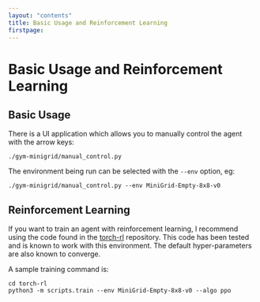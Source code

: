 ```yaml
---
layout: "contents"
title: Basic Usage and Reinforcement Learning
firstpage:
---
```


# Basic Usage and Reinforcement Learning

## Basic Usage

There is a UI application which allows you to manually control the agent with the arrow keys:
```
./gym-minigrid/manual_control.py
```

The environment being run can be selected with the `--env` option, eg:
```
./gym-minigrid/manual_control.py --env MiniGrid-Empty-8x8-v0
```


## Reinforcement Learning

If you want to train an agent with reinforcement learning, I recommend using the code found in the [torch-rl](https://github.com/lcswillems/torch-rl) repository. 
This code has been tested and is known to work with this environment. The default hyper-parameters are also known to converge.

A sample training command is:

``` {code-block} python
cd torch-rl
python3 -m scripts.train --env MiniGrid-Empty-8x8-v0 --algo ppo
```
